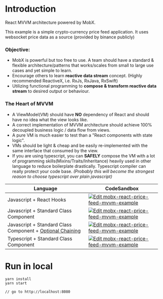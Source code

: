 # Introduction 
React MVVM architecture powered by MobX. 

This example is a simple crypto-currency price feed application. It uses websocket price data as a source (provided by binance publicly)

### Objective:
* MobX is powerful but too free to use. A team should have a standard & flexible architecture/patterns 
that works/scales from small to large use cases and yet simple to learn.
* Encourage others to learn **reactive data stream** concept. (Highly recommended ReactiveX, i.e. RxJs, RxJava, RxSwift) 
* Utilizing functional programming to **compose & transform reactive data stream** to desired output or behaviour.

### The Heart of MVVM
* A ViewModel(VM) should have **NO** dependency of React and should have no idea what the view looks like.
* A correct implementation of MVVM architecture should achieve 100% decoupled business logic / data flow from views.
* A pure VM is much easier to test than a "React components with state logic".
* VMs should be light & cheap and be easily re-implemented with the same interface that consumed by the view.
* If you are using typescript, you can **SAFELY** compose the VM with a lot of programming skills(Mixins/Traits/Inheritance) heavily used in 
other language to reduce boilerplate drastically. Typescript compiler can really protect your code base. *(Probably this will become the 
strongest reason to choose typescript over plain javascript)*

| Language | CodeSandbox |
| --- | --- |
| Javascript + React Hooks | [![Edit mobx-react-price-feed-mvvm-example](https://codesandbox.io/static/img/play-codesandbox.svg)](https://codesandbox.io/s/github/livebcdev0603/mobx-react-mvvm/tree/master/) |
| Javascript + Standard Class Component | [![Edit mobx-react-price-feed-mvvm-example](https://codesandbox.io/static/img/play-codesandbox.svg)](https://codesandbox.io/s/github/livebcdev0603/mobx-react-mvvm/tree/javascript/mobx-react) |
| Javascript + Standard Class Component + [Optional Chaining](https://babeljs.io/docs/en/babel-plugin-proposal-optional-chaining) | [![Edit mobx-react-price-feed-mvvm-example](https://codesandbox.io/static/img/play-codesandbox.svg)](https://codesandbox.io/s/github/livebcdev0603/mobx-react-mvvm/tree/javascript/optional-chaining/) |
| Typescript + Standard Class Component | [![Edit mobx-react-price-feed-mvvm-example](https://codesandbox.io/static/img/play-codesandbox.svg)](https://codesandbox.io/s/github/livebcdev0603/mobx-react-mvvm/tree/typescript/) |



# Run in local
```
yarn install
yarn start

// go to http://localhost:8080
```
